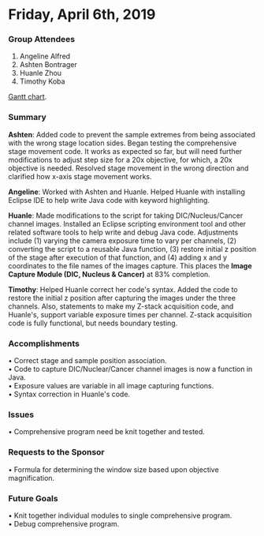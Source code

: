 # Friday, April 6th, 2019

### Group Attendees
1. Angeline Alfred
2. Ashten Bontrager
3. Huanle Zhou
4. Timothy Koba


[Gantt chart](https://prod.teamgantt.com/gantt/schedule/?ids=1432769&public_keys=M1SEDd8Q6NcE&zoom=d100&font_size=12&estimated_hours=0&assigned_resources=1&percent_complete=1&documents=0&comments=1&col_width=355&hide_header_tabs=0&menu_view=1&resource_filter=1&name_in_bar=0&name_next_to_bar=1&resource_names=1#user=&company=&custom=&date_filter=&hide_completed=false&color_filter=&ids=1432769).

### Summary
__Ashten__: Added code to prevent the sample extremes from being associated with the wrong stage location sides. 
Began testing the comprehensive stage movement code. It works as expected so far, but will need further modifications
to adjust step size for a 20x objective, for which, a 20x objective is needed. Resolved stage movement in the wrong 
direction and clarified how x-axis stage movement works.

__Angeline__: Worked with Ashten and Huanle. Helped Huanle with installing Eclipse IDE to help write Java code with
keyword highlighting.

__Huanle__: Made modifications to the script for taking DIC/Nucleus/Cancer channel images. Installed an Eclipse 
scripting environment tool and other related software tools to help write and debug Java code. Adjustments 
include (1) varying the camera exposure time to vary per channels, (2) converting the script to a reusable Java
function, (3) restore initial z position of the stage after execution of that function, and (4) adding x and y
coordinates to the file names of the images capture. This places the __Image Capture Module (DIC, Nucleus & Cancer)__ 
at 83% completion.

__Timothy__: Helped Huanle correct her code's syntax. Added the code to restore the initial z position after
capturing the images under the three channels. Also, statements to make my Z-stack acquisition code, and Huanle's, support
variable exposure times per channel. Z-stack acquisition code is fully functional, but needs boundary testing.

### Accomplishments
• Correct stage and sample position association. \
• Code to capture DIC/Nuclear/Cancer channel images is now a function in Java. \
• Exposure values are variable in all image capturing functions. \
• Syntax correction in Huanle's code.

### Issues
• Comprehensive program need be knit together and tested.

### Requests to the Sponsor
• Formula for determining the window size based upon objective magnification.

### Future Goals
• Knit together individual modules to single comprehensive program. \
• Debug comprehensive program.
